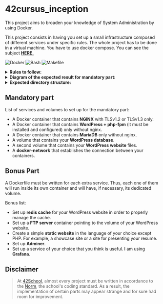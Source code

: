 # 42cursus_inception
This project aims to broaden your knowledge of System Administration by using Docker.

This project consists in having you set up a small infrastructure composed of different
services under specific rules. The whole project has to be done in a virtual machine. You
have to use docker compose. You can see the subject [**HERE.**](https://github.com/MGuardia10/42cursus/blob/main/subjects/en/inception_subject_en.pdf)

![Docker](https://img.shields.io/badge/Docker-a?style=for-the-badge&logo=docker&color=grey)
![Bash](https://img.shields.io/badge/Bash-a?style=for-the-badge&logo=GNUBash&color=grey)
![Makefile](https://img.shields.io/badge/Makefile-a?style=for-the-badge&logo=monster&logoColor=orange&color=grey)

<details>
  <summary><strong>Rules to follow:</strong></summary>
  <br>
  <ul>
    <li>Each Docker image must have the same name as its corresponding service.</li>
    <li>Each service has to run in a dedicated container.</li>
    <li>For performance matters, the containers must be built either from the penultimate stable version of <strong>Alpine</strong> or <strong>Debian</strong>.</li>
    <li>You also have to write your own <strong>Dockerfiles</strong>, one per service. The Dockerfiles must be called in your <strong>docker-compose.yml</strong> by your Makefile.</li>
    <li>It means you have to build yourself the Docker images of your project. It is then forbidden to pull ready-made Docker images, as well as using services such as <strong>DockerHub</strong> (Alpine/Debian being excluded from this rule).</li>
  </ul>
</details>

<details>
  <summary><strong>Diagram of the expected result for mandatory part:</strong></summary>
  <br>
  <ul>
    <img width="566" alt="diagram of expected result" src="https://github.com/user-attachments/assets/72388c94-a7b8-4b0b-ac4b-bf4ff060bef0">
  </ul>
</details>

<details>
  <summary><strong>Expected directory structure:</strong></summary>
  <br>
  <ul>
    <img width="539" alt="Expected directory structure" src="https://github.com/user-attachments/assets/c4dabb84-23f6-4947-9650-9fe80375d747">
  </ul>
</details>

## Mandatory part

List of services and volumes to set up for the mandatory part:
- A Docker container that contains **NGINX** with TLSv1.2 or TLSv1.3 only.
- A Docker container that contains **WordPress + php-fpm** (it must be installed and configured) only without nginx.
- A Docker container that contains **MariaDB** only without nginx.
- A volume that contains your **WordPress database**.
- A second volume that contains your **WordPress website** files.
- A **docker-network** that establishes the connection between your containers.

## Bonus Part
A Dockerfile must be written for each extra service. Thus, each one of them will run inside its own container and will have, if necessary, its dedicated volume.

Bonus list:
- Set up **redis cache** for your WordPress website in order to properly manage the
cache.
- Set up a **FTP server** container pointing to the volume of your WordPress website.
- Create a simple **static website** in the language of your choice except PHP. For example, a showcase site or a site for presenting your resume.
- Set up **Adminer**.
- Set up a service of your choice that you think is useful. I am using **Grafana**.

## Disclaimer
> At [42School](https://en.wikipedia.org/wiki/42_(school)), almost every project must be written in accordance to the [Norm](https://github.com/MGuardia10/42cursus/blob/main/subjects/en/norm_en.pdf), the school's coding standard. As a result, the implementation of certain parts may appear strange and for sure had room for improvement.

